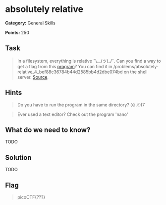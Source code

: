 # absolutely relative

**Category:** General Skills

**Points:** 250

## Task

> In a filesystem, everything is relative ¯\\__(ツ)_/¯. Can you find a way to get a flag from this [program](Files/absolutely-relative)? You can find it in /problems/absolutely-relative_4_bef88c36784b44d2585bb4d2dbe074bd on the shell server. [Source](Files/absolutely-relative.c). 

## Hints

> Do you have to run the program in the same directory? (⊙.☉)7

> Ever used a text editor? Check out the program 'nano'

## What do we need to know?

TODO

## Solution

TODO

## Flag

> picoCTF{???}

 